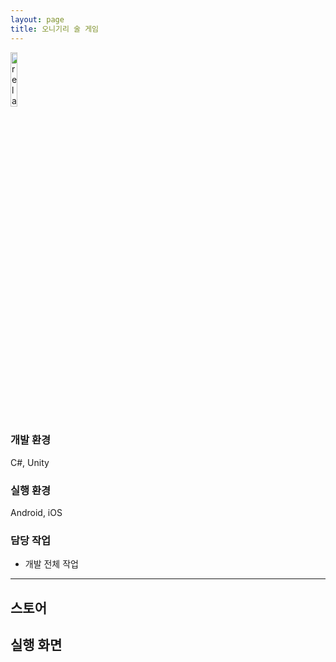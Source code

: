 ```yaml
---
layout: page
title: 오니기리 술 게임
---
```


<img src='{{ "/assets/images/games/onigiri/icon.png" | relative_url }}' alt='relative' width="15%" height="15%">

### 개발 환경
C#, Unity      

### 실행 환경
Android, iOS  

### 담당 작업
* 개발 전체 작업

---

## 스토어

## 실행 화면